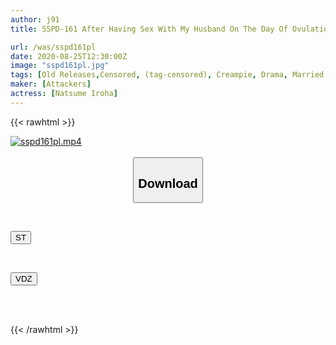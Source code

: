 ```yaml
---
author: j91
title: SSPD-161 After Having Sex With My Husband On The Day Of Ovulation, I Was Vaginal Cum Shot By My Neighbor... Natsume Saiharu

url: /was/sspd161pl
date: 2020-08-25T12:30:00Z
image: "sspd161pl.jpg"
tags: [Old Releases,Censored, (tag-censored), Creampie, Drama, Married Woman, Solowork]
maker: [Attackers]
actress: [Natsume Iroha]
---
```



{{< rawhtml >}}

<div class="video" data-videoid="kwgRA6mp6PfOA6O">
    <a href="javascript:;">
        <img src="/was/sspd161pl/sspd161pl.jpg" width="WIDTH" height="HEIGHT" alt="sspd161pl.mp4" loading="lazy">
    </a>
</div>

<script type="text/javascript" src="https://j91.asia/asset/on-demand-st.js"></script>

<br>
  <link rel="stylesheet" href="https://j91.asia/asset/bs5.css">
  
  <center>
  <button class="btn btn-primary" type="button" data-bs-toggle="collapse" data-bs-target=".multi-collapse" aria-expanded="false" aria-controls="multiCollapseExample1 multiCollapseExample2"><h2>Download</h2></button></center>
</p>
<div class="row">
  <div class="col">
    <div class="collapse multi-collapse" id="multiCollapseExample1">
      <div class="card card-body">
	      	      <br>
<div class="buttons">  
<p><a href="https://streamtape.to/v/kwgRA6mp6PfOA6O" target="_blank"><button class="btn-hover color-3"><i class="fa fa-download"></i> ST</button></a></p></div>
    </div>
  </div>
</div>
  <div class="col">
    <div class="collapse multi-collapse" id="multiCollapseExample2">
      <div class="card card-body">
	      <br>
<div class="buttons">
<p><a href="https://vidoza.net/h1e9sdd378gu" target="_blank"><button class="btn-hover color-1"><i class="fa fa-download"></i> VDZ</button></a></p></div>
<br><br>
      </div>
    </div>
  </div>
</div>

{{< /rawhtml >}}